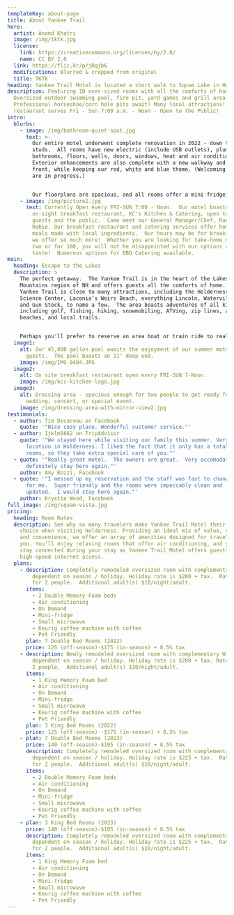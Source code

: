 ```yaml
---
templateKey: about-page
title: About Yankee Trail
hero:
  artist: Anand Khatri
  image: /img/tktk.jpg
  license:
    link: https://creativecommons.org/licenses/by/2.0/
    name: CC BY 2.0
  link: https://flic.kr/p/jRqjb6
  modifications: Blurred & cropped from original
  title: TKTK
heading: Yankee Trail Motel is located a short walk to Squam Lake in Holderness, NH
description: Featuring 10 over-sized rooms with all the comforts of home.
  Oversized outdoor swimming pool, fire pit, yard games and grill area.
  Professional horseshoe/corn hole pits await! Many local attractions! Breakfast
  restaurant serves Fri - Sun 7:00 a.m. - Noon - Open to the Public!
intro:
  blurbs:
    - image: /img/bathroom-quiet-spot.jpg
      text: >-
        Our entire motel underwent complete renovation in 2022 - down to the
        studs.  All rooms have new electric (include USB outlets), plumbing,
        bathrooms, floors, walls, doors, windows, heat and air conditioning.
        Exterior enhancements are also complete with a new walkway and vinyl
        front, while keeping our red, white and blue theme. (Welcoming red doors
        are in progress.)


        Our floorplans are spacious, and all rooms offer a mini-fridge, microwave, Keurig coffee maker (coffee provided) and blow dryers. We currently offer three King rooms and seven rooms with two double (full) beds.  
    - image: /img/picture2.jpg
      text: Currently Open every FRI-SUN 7:00 - Noon.  Our motel boasts a small
        on-sight breakfast restaurant, KC's Kitchen & Catering, open to our
        guests and the public.  Come meet our General Manager/Chef, Rachel
        Robie. Our breakfast restaurant and catering services offer home-cooked
        meals made with local ingredients.  Our hours may be for breakfast, but
        we offer so much more!  Whether you are looking for take-home meals for
        two or for 100, you will not be disappointed with our options and the
        taste!  Numerous options for BBQ Catering available.
main:
  heading: Escape to the Lakes
  description: >
    The perfect getaway.  The Yankee Trail is in the heart of the Lakes and
    Mountains region of NH and offers guests all the comforts of home.  The
    Yankee Trail is close to many attractions, including the Holderness Natural
    Science Center, Laconia’s Weirs Beach, everything Lincoln, Waterville Valley
    and Gun Stock, to name a few.  The area boasts adventures of all kinds,
    including golf, fishing, hiking, snowmobiling, ATVing, zip lines, area
    beaches, and local trails.


    Perhaps you'll prefer to reserve an area boat or train ride to really take in the sights!  We are the perfect location for being near it all but not in it all; allowing you to participate and to take a break when you need one!  We are a perfect location for Lake Squam, Newfound Lake, and Winnipesauki Fishing and Pond Hockey Tournaments, as well as for Laconia's bike week.  Or maybe you are attending a concert/event at the nearby BNH Pavilion. Better yet, create your own event right here on our grounds! Gather your friends and family and come enjoy all the Yankee Trail has to offer.  
  image1:
    alt: Our 45,000 gallon pool awaits the enjoyment of our summer motel
      guests.  The pool boasts an 11' deep end.
    image: /img/IMG_0484.JPG
  image2:
    alt: On site breakfast restaurant open every FRI-SUN 7-Noon.
    image: /img/kcc-kitchen-logo.jpg
  image3:
    alt: Dressing area - spacious enough for two people to get ready for that
      wedding, concert, or special event.
    image: /img/dressing-area-with-mirror-view2.jpg
testimonials:
  - author: Tim Decareau on Facebook
    quote: '"Nice cozy place. Wonderful customer service."'
  - author: Ijklm5662 on TripAdvisor
    quote: '"We stayed here while visiting our family this summer. Very convenient
      location in Holderness. I liked the fact that it only has a total of 10
      rooms, so they take extra special care of you."'
  - quote: '"Really great motel.  The owners are great.  Very accomodating.  I will
      definitely stay here again."'
    author: Amy Rozzi, Facebook
  - quote: '"I messed up my reservation and the staff was fast to change the date
      for me.  Super friendly and the rooms were impeccably clean and
      updated.  I would stay here again."'
    author: Krystie Wood, Facebook
full_image: /img/squam-vista.jpg
pricing:
  heading: Room Rates
  description: See why so many travelers make Yankee Trail Motel their motel of
    choice when visiting Holderness. Providing an ideal mix of value, comfort
    and convenience, we offer an array of amenities designed for travelers like
    you. You’ll enjoy relaxing rooms that offer air conditioning, and you can
    stay connected during your stay as Yankee Trail Motel offers guests free
    high-speed internet access.
  plans:
    - description: Completely remodeled oversized room with complementary WiFi.  Rate
        dependent on season / holiday. Holiday rate is $200 + tax.  Rates are
        for 2 people.  Additional adult(s) $10/night/adult.
      items:
        - 2 Double Memory Foam beds
        - Air conditioning
        - On Demand
        - Mini-fridge
        - Small microwave
        - Keurig coffee machine with coffee
        - Pet Friendly
      plan: 7 Double Bed Rooms (2022)
      price: 125 (off-season)-$175 (in-season) + 8.5% tax
    - description: Newly remodeled oversized room with complementary WiFi.  Rate
        dependent on season / holiday. Holiday rate is $200 + tax. Rates are for
        2 people.  Additional adult(s) $10/night/adult.
      items:
        - 1 King Memory Foam bed
        - Air conditioning
        - On Demand
        - Mini-fridge
        - Small microwave
        - Keurig coffee machine with coffee
        - Pet Friendly
      plan: 3 King Bed Rooms (2022)
      price: 125 (off-season) -$175 (in-season) + 8.5% tax
    - plan: 7 Double Bed Rooms (2023)
      price: 140 (off-season)-$195 (in-season) + 8.5% tax
      description: Completely remodeled oversized room with complementary WiFi.  Rate
        dependent on season / holiday. Holiday rate is $225 + tax.  Rates are
        for 2 people.  Additional adult(s) $10/night/adult.
      items:
        - 2 Double Memory Foam beds
        - Air conditioning
        - On Demand
        - Mini-fridge
        - Small microwave
        - Keurig coffee machine with coffee
        - Pet Friendly
    - plan: 3 King Bed Rooms (2023)
      price: 140 (off-season)-$195 (in-season) + 8.5% tax
      description: Completely remodeled oversized room with complementary WiFi.  Rate
        dependent on season / holiday. Holiday rate is $225 + tax.  Rates are
        for 2 people.  Additional adult(s) $10/night/adult.
      items:
        - 1 King Memory Foam bed
        - Air conditioning
        - On Demand
        - Mini-fridge
        - Small microwave
        - Keurig coffee machine with coffee
        - Pet Friendly
---
```


